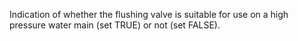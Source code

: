 ﻿Indication of whether the flushing valve is suitable for use on a high pressure water main (set TRUE) or not (set FALSE).

